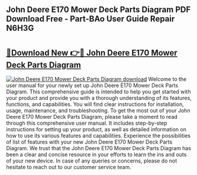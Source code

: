 ## John Deere E170 Mower Deck Parts Diagram PDF Download Free - Part-BAo User Guide Repair N6H3G

# <h2><a href="http://dfsby49.blite.top/?on=John+Deere+E170+Mower+Deck+Parts+Diagram">🔗Download New 👉🔴 John Deere E170 Mower Deck Parts Diagram</a></h2>

[![John Deere E170 Mower Deck Parts Diagram download](https://i.imgur.com/lujVjoI.png)](http://dfsby49.blite.top/?on=John+Deere+E170+Mower+Deck+Parts+Diagram)
Welcome to the user manual for your newly set up John Deere E170 Mower Deck Parts Diagram. This comprehensive guide is intended to help you get started with your product and provide you with a thorough understanding of its features, functions, and capabilities. You will find clear instructions for installation, usage, maintenance, and troubleshooting. To get the most out of your John Deere E170 Mower Deck Parts Diagram, please take a moment to read through this comprehensive user manual. It includes step-by-step instructions for setting up your product, as well as detailed information on how to use its various features and capabilities. Experience the possibilities of list of features with your new John Deere E170 Mower Deck Parts Diagram. We trust that the John Deere E170 Mower Deck Parts Diagram has been a clear and concise resource in your efforts to learn the ins and outs of your new device. In case of any queries or concerns, please do not hesitate to reach out to our customer service team.
